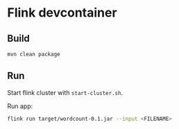 # Flink devcontainer

## Build

```bash
mvn clean package
```

## Run

Start flink cluster with `start-cluster.sh`.

Run app:

```bash
flink run target/wordcount-0.1.jar --input <FILENAME>
```
